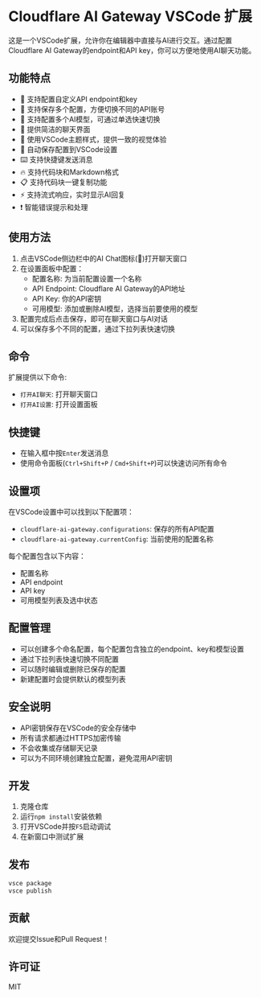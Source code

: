 # Cloudflare AI Gateway VSCode 扩展

这是一个VSCode扩展，允许你在编辑器中直接与AI进行交互。通过配置Cloudflare AI Gateway的endpoint和API key，你可以方便地使用AI聊天功能。

## 功能特点

- 🔌 支持配置自定义API endpoint和key
- 📝 支持保存多个配置，方便切换不同的API账号
- 🤖 支持配置多个AI模型，可通过单选快速切换
- 💬 提供简洁的聊天界面
- 🎨 使用VSCode主题样式，提供一致的视觉体验
- 💾 自动保存配置到VSCode设置
- ⌨️ 支持快捷键发送消息
- 🔥 支持代码块和Markdown格式
- 📋 支持代码块一键复制功能
- ⚡ 支持流式响应，实时显示AI回复
- ❗ 智能错误提示和处理

## 使用方法

1. 点击VSCode侧边栏中的AI Chat图标(💭)打开聊天窗口
2. 在设置面板中配置：
   - 配置名称: 为当前配置设置一个名称
   - API Endpoint: Cloudflare AI Gateway的API地址
   - API Key: 你的API密钥
   - 可用模型: 添加或删除AI模型，选择当前要使用的模型
3. 配置完成后点击保存，即可在聊天窗口与AI对话
4. 可以保存多个不同的配置，通过下拉列表快速切换

## 命令

扩展提供以下命令:

- `打开AI聊天`: 打开聊天窗口
- `打开AI设置`: 打开设置面板

## 快捷键

- 在输入框中按`Enter`发送消息
- 使用命令面板(`Ctrl+Shift+P` / `Cmd+Shift+P`)可以快速访问所有命令

## 设置项

在VSCode设置中可以找到以下配置项：

- `cloudflare-ai-gateway.configurations`: 保存的所有API配置
- `cloudflare-ai-gateway.currentConfig`: 当前使用的配置名称

每个配置包含以下内容：
- 配置名称
- API endpoint
- API key
- 可用模型列表及选中状态

## 配置管理

- 可以创建多个命名配置，每个配置包含独立的endpoint、key和模型设置
- 通过下拉列表快速切换不同配置
- 可以随时编辑或删除已保存的配置
- 新建配置时会提供默认的模型列表

## 安全说明

- API密钥保存在VSCode的安全存储中
- 所有请求都通过HTTPS加密传输
- 不会收集或存储聊天记录
- 可以为不同环境创建独立配置，避免混用API密钥

## 开发

1. 克隆仓库
2. 运行`npm install`安装依赖
3. 打开VSCode并按`F5`启动调试
4. 在新窗口中测试扩展

## 发布

```bash
vsce package
vsce publish
```

## 贡献

欢迎提交Issue和Pull Request！

## 许可证

MIT
